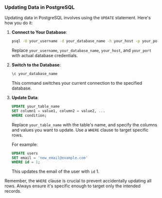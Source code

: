 ### Updating Data in PostgreSQL

Updating data in PostgreSQL involves using the `UPDATE` statement. Here's how you do it:

1. **Connect to Your Database**:
   ```bash
   psql -U your_username -d your_database_name -h your_host -p your_port
   ```
   Replace `your_username`, `your_database_name`, `your_host`, and `your_port` with actual database credentials.

2. **Switch to the Database**:
   ```sql
   \c your_database_name
   ```
   This command switches your current connection to the specified database.

3. **Update Data**:
   ```sql
   UPDATE your_table_name
   SET column1 = value1, column2 = value2, ...
   WHERE condition;
   ```
   Replace `your_table_name` with the table's name, and specify the columns and values you want to update. Use a `WHERE` clause to target specific rows.

   For example:
   ```sql
   UPDATE users
   SET email = 'new_email@example.com'
   WHERE id = 1;
   ```
   This updates the email of the user with `id` 1.

Remember, the `WHERE` clause is crucial to prevent accidentally updating all rows. Always ensure it's specific enough to target only the intended records.
